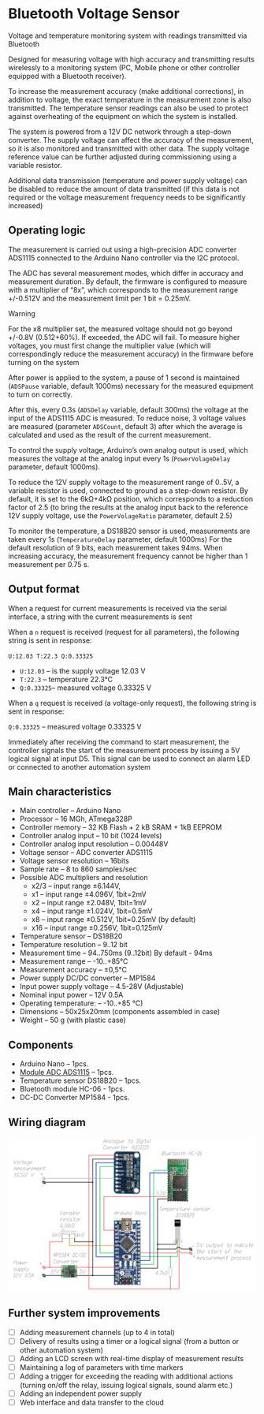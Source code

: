 # Bluetooth Voltage Sensor
Voltage and temperature monitoring system with readings transmitted via Bluetooth

Designed for measuring voltage with high accuracy and transmitting results wirelessly to a monitoring system (PC, Mobile phone or other controller equipped with a Bluetooth receiver).

To increase the measurement accuracy (make additional corrections), in addition to voltage, the exact temperature in the measurement zone is also transmitted. The temperature sensor readings can also be used to protect against overheating of the equipment on which the system is installed.

The system is powered from a 12V DC network through a step-down converter. The supply voltage can affect the accuracy of the measurement, so it is also monitored and transmitted with other data. The supply voltage reference value can be further adjusted during commissioning using a variable resistor.

Additional data transmission (temperature and power supply voltage) can be disabled to reduce the amount of data transmitted (if this data is not required or the voltage measurement frequency needs to be significantly increased)

## Operating logic
The measurement is carried out using a high-precision ADC converter ADS1115 connected to the Arduino Nano controller via the I2C protocol. 

The ADC has several measurement modes, which differ in accuracy and measurement duration. By default, the firmware is configured to measure with a multiplier of “8x”, which corresponds to the measurement range +/-0.512V and the measurement limit per 1 bit = 0.25mV.

> [!WARNING]
> For the x8 multiplier set, the measured voltage should not go beyond +/-0.8V (0.512+60%). If exceeded, the ADC will fail. To measure higher voltages, you must first change the multiplier value (which will correspondingly reduce the measurement accuracy) in the firmware before turning on the system

After power is applied to the system, a pause of 1 second is maintained (`ADSPause` variable, default 1000ms) necessary for the measured equipment to turn on correctly.

After this, every 0.3s (`ADSDelay` variable, default 300ms) the voltage at the input of the ADS1115 ADC is measured. To reduce noise, 3 voltage values are measured (parameter `ADSCount`, default 3) after which the average is calculated and used as the result of the current measurement.

To control the supply voltage, Arduino’s own analog output is used, which measures the voltage at the analog input every 1s (`PowerVolageDelay` parameter, default 1000ms). 

To reduce the 12V supply voltage to the measurement range of 0..5V, a variable resistor is used, connected to ground as a step-down resistor. By default, it is set to the 6kΩ+4kΩ position, which corresponds to a reduction factor of 2.5 (to bring the results at the analog input back to the reference 12V supply voltage, use the `PowerVolageRatio` parameter, default 2.5)

To monitor the temperature, a DS18B20 sensor is used, measurements are taken every 1s (`TemperatureDelay` parameter, default 1000ms) For the default resolution of 9 bits, each measurement takes 94ms. When increasing accuracy, the measurement frequency cannot be higher than 1 measurement per 0.75 s.

## Output format
When a request for current measurements is received via the serial interface, a string with the current measurements is sent

When a `n` request is received (request for all parameters), the following string is sent in response:

`U:12.03 T:22.3 Q:0.33325`
* `U:12.03`	– is the supply voltage 12.03 V
* `T:22.3` 	– temperature 22.3°C
* `Q:0.33325`– measured voltage 0.33325 V

When a `q` request is received (a voltage-only request), the following string is sent in response:

`Q:0.33325`	– measured voltage 0.33325 V

Immediately after receiving the command to start measurement, the controller signals the start of the measurement process by issuing a 5V logical signal at input D5. This signal can be used to connect an alarm LED or connected to another automation system

## Main characteristics
* Main controller			– Arduino Nano 
* Processor 				– 16 MGh, ATmega328P
* Controller memory			– 32 KB Flash + 2 kB SRAM + 1kB EEPROM
* Controller analog input		 – 10 bit (1024 levels)
* Controller analog input resolution	– 0.00448V 
* Voltage sensor			– ADC converter ADS1115
* Voltage sensor resolution		– 16bits
* Sample rate 				– 8 to 860 samples/sec
* Possible ADC multipliers and resolution	
    - x2/3				– input range ±6.144V, 
    - x1				– input range ±4.096V, 1bit=2mV
    - x2				– input range ±2.048V, 1bit=1mV
    - x4				– input range ±1.024V, 1bit=0.5mV
    - x8 				– input range ±0.512V, 1bit=0.25mV (by default)
    - x16 				– input range ±0.256V, 1bit=0.125mV
* Temperature sensor			– DS18B20
* Temperature resolution			– 9..12 bit
* Measurement  time			– 94..750ms (9..12bit) By default - 94ms
* Measurement range			– -10..+85°C
* Measurement accuracy		– ±0,5°C
* Power supply DC/DC converter	– MP1584 
* Input power supply voltage		– 4.5-28V (Adjustable)
* Nominal input power			– 12V 0.5A
* Operating temperature: 		– -10..+85 °C)
* Dimensions				– 50x25x20mm (components assembled in case)
* Weight					– 50 g (with plastic case)



## Components

* Arduino Nano    				– 1pcs.
* [Module ADC ADS1115](https://amzn.to/47lVBxj)			– 1pcs.
* Temperature sensor DS18B20	– 1pcs.
* Bluetooth module HC-06		- 1pcs.
* DC-DC Converter MP1584		- 1pcs.

## Wiring diagram

![Bluetooth voltage sensor wiring diagram](Pictures/BluetoothVoltageSensor.WiringDiagram.jpg)

 
## Further system improvements
- [ ] Adding measurement channels (up to 4 in total)
- [ ] Delivery of results using a timer or a logical signal (from a button or other automation system)
- [ ] Adding an LCD screen with real-time display of measurement results
- [ ] Maintaining a log of parameters with time markers
- [ ] Adding a trigger for exceeding the reading with additional actions (turning on/off the relay, issuing logical signals, sound alarm etc.)
- [ ] Adding an independent power supply
- [ ] Web interface and data transfer to the cloud

